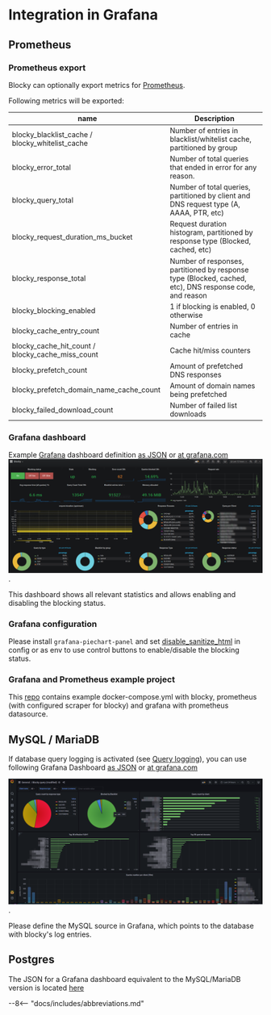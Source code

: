 # Integration in Grafana

## Prometheus

### Prometheus export

Blocky can optionally export metrics for [Prometheus](https://prometheus.io/).

Following metrics will be exported:

| name                                             |   Description                                            |
| ------------------------------------------------ | -------------------------------------------------------- |
| blocky_blacklist_cache / blocky_whitelist_cache  | Number of entries in blacklist/whitelist cache, partitioned by group |
| blocky_error_total                | Number of total queries that ended in error for any reason. |
| blocky_query_total                | Number of total queries, partitioned by client and DNS request type (A, AAAA, PTR, etc) |
| blocky_request_duration_ms_bucket | Request duration histogram, partitioned by response type (Blocked, cached, etc)  |
| blocky_response_total             | Number of responses, partitioned by response type (Blocked, cached, etc), DNS response code, and reason |
| blocky_blocking_enabled           | 1 if blocking is enabled, 0 otherwise |
| blocky_cache_entry_count          | Number of entries in cache |
| blocky_cache_hit_count / blocky_cache_miss_count | Cache hit/miss counters |
| blocky_prefetch_count | Amount of prefetched DNS responses |
| blocky_prefetch_domain_name_cache_count | Amount of domain names being prefetched |
| blocky_failed_download_count      | Number of failed list downloads |

### Grafana dashboard

Example [Grafana](https://grafana.com/) dashboard
definition [as JSON](https://github.com/0xERR0R/blocky/blob/main/docs/blocky-grafana.json)
or [at grafana.com](https://grafana.com/grafana/dashboards/13768)
![grafana-dashboard](grafana-dashboard.png).

This dashboard shows all relevant statistics and allows enabling and disabling the blocking status.

### Grafana configuration

Please install `grafana-piechart-panel` and
set [disable_sanitize_html](https://grafana.com/docs/grafana/latest/installation/configuration/#disable_sanitize_html)
in config or as env to use control buttons to enable/disable the blocking status.

### Grafana and Prometheus example project

This [repo](https://github.com/0xERR0R/blocky-grafana-prometheus-example) contains example docker-compose.yml with
blocky, prometheus (with configured scraper for blocky) and grafana with prometheus datasource.

## MySQL / MariaDB

If database query logging is activated (see [Query logging](configuration.md#query-logging)), you can use following
Grafana Dashboard [as JSON](https://github.com/0xERR0R/blocky/blob/main/docs/blocky-query-grafana.json)
or [at grafana.com](https://grafana.com/grafana/dashboards/14980)

![grafana-dashboard](grafana-query-dashboard.png).

Please define the MySQL source in Grafana, which points to the database with blocky's log entries.

## Postgres

The JSON for a Grafana dashboard equivalent to the MySQL/MariaDB version is located [here](https://github.com/0xERR0R/blocky/blob/main/docs/blocky-query-grafana-postgres.json)

--8<-- "docs/includes/abbreviations.md"

